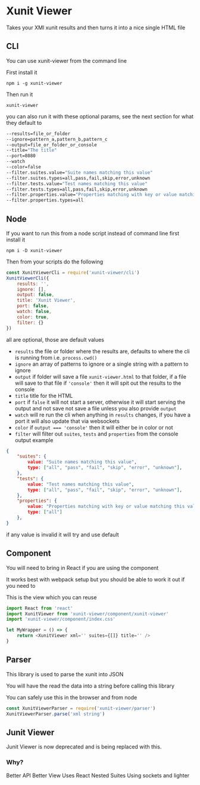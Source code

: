 # Xunit Viewer

Takes your XMl xunit results and then turns it into a nice single HTML file

## CLI

You can use xunit-viewer from the command line

First install it

`npm i -g xunit-viewer`

Then run it

`xunit-viewer`

you can also run it with these optional params, see the next section for what they default to

```bash
--results=file_or_folder
--ignore=pattern_a,pattern_b,pattern_c
--output=file_or_folder_or_console
--title="The title"
--port=8080
--watch
--color=false
--filter.suites.value="Suite names matching this value"
--filter.suites.types=all,pass,fail,skip,error,unknown
--filter.tests.value="Test names matching this value"
--filter.tests.types=all,pass,fail,skip,error,unknown
--filter.properties.value="Properties matching with key or value matching this value"
--filter.properties.types=all
```

## Node

If you want to run this from a node script instead of command line first install it

`npm i -D xunit-viewer`

Then from your scripts do the following

```js
const XunitViewerCli = require('xunit-viewer/cli')
XunitViewerCli({
    results: '',
    ignore: [],
    output: false,
    title: 'Xunit Viewer',
    port: false,
    watch: false,
    color: true,
    filter: {}
})
```

all are optional, those are default values

* `results` the file or folder where the results are, defaults to where the cli is running from i.e. `process.cwd()`
* `ignore` an array of patterns to ignore or a single string with a pattern to ignore
* `output` if folder will save a file `xunit-viewer.html` to that folder, if a file will save to that file if `'console'` then it will spit out the results to the console
* `title` title for the HTML
* `port` if `false` it will not start a server, otherwise it will start serving the output and not save not save a file unless you also provide `output`
* `watch` will re run the cli when anything in `results` changes, if you have a port it will also update that via websockets
* `color` if `output === 'console'` then it will either be in color or not
* `filter` will filter out `suites`, `tests` and `properties` from the console output example
```json
{
    "suites": {
        value: "Suite names matching this value",
        type: ["all", "pass", "fail", "skip", "error", "unknown"],
    },
    "tests": {
        value: "Test names matching this value",
        type: ["all", "pass", "fail", "skip", "error", "unknown"],
    },
    "properties": {
        value: "Properties matching with key or value matching this value",
        type: ["all"]
    },
}
```

if any value is invalid it will try and use default

## Component

You will need to bring in React if you are using the component

It works best with webpack setup but you should be able to work it out if you need to

This is the view which you can reuse

```js
import React from 'react'
import XunitViewer from 'xunit-viewer/component/xunit-viewer'
import 'xunit-viewer/component/index.css'

let MyWrapper = () => {
    return <XunitViewer xml='' suites={[]} title='' />
}
```

## Parser

This library is used to parse the xunit into JSON

You will have the read the data into a string before calling this library

You can safely use this in the browser and from node

```js
const XunitViewerParser = require('xunit-viewer/parser')
XunitViewerParser.parse('xml string')
```

## Junit Viewer

Junit Viewer is now deprecated and is being replaced with this.

### Why?

Better API
Better View
Uses React
Nested Suites
Using sockets and lighter


